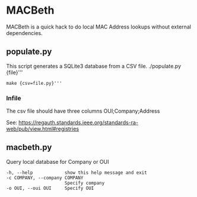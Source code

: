 # MACBeth
MACBeth is a quick hack to do local MAC Address lookups without external dependencies.
## populate.py
This script generates a SQLite3 database from a CSV file.
    ./populate.py {file}'''

    make {csv=file.py}'''
### Infile
The csv file should have three columns
    OUI;Company;Address

See: https://regauth.standards.ieee.org/standards-ra-web/pub/view.html#registries

## macbeth.py
Query local database for Company or OUI

    -h, --help            show this help message and exit
    -c COMPANY, --company COMPANY
                          Specify company
    -o OUI, --oui OUI     Specify OUI
